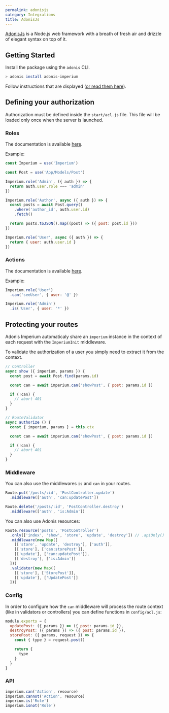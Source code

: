 ```yaml
---
permalink: adonisjs
category: Integrations
title: AdonisJs
---
```


[AdonisJs](https://adonisjs.com) is a Node.js web framework with a breath of fresh air and drizzle of elegant syntax on top of it.

## Getting Started

Install the package using the `adonis` CLI.

```bash
> adonis install adonis-imperium
```

Follow instructions that are displayed ([or read them here](https://github.com/cmty/adonis-imperium/blob/master/instructions.md)).

## Defining your authorization

Authorization must be defined inside the `start/acl.js` file. This file will be loaded only once when the server is launched.

### Roles

The documentation is available [here](/docs/master/defining-authorizations#roles).

Example:

```js
const Imperium = use('Imperium')

const Post = use('App/Models/Post')

Imperium.role('Admin', ({ auth }) => {
  return auth.user.role === 'admin'
})

Imperium.role('Author', async ({ auth }) => {
  const posts = await Post.query()
    .where('author_id', auth.user.id)
    .fetch()

  return posts.toJSON().map((post) => ({ post: post.id }))
})

Imperium.role('User', async ({ auth }) => {
  return { user: auth.user.id }
})
```

### Actions

The documentation is available [here](/docs/master/defining-authorizations#actions).

Example:

```js
Imperium.role('User')
  .can('seeUser', { user: '@' })

Imperium.role('Admin')
  .is('User', { user: '*' })
```

## Protecting your routes

Adonis Imperium automaticaly share an `imperium` instance in the context of each request with the `ImperiumInit` middleware.

To validate the authorization of a user you simply need to extract it from the context.

```js
// Controller
async show ({ imperium, params }) {
  const post = await Post.find(params.id)

  const can = await imperium.can('showPost', { post: params.id })

  if (!can) {
    // abort 401
  }
}
```

```js
// RouteValidator
async authorize () {
  const { imperium, params } = this.ctx

  const can = await imperium.can('showPost', { post: params.id })

  if (!can) {
    // abort 401
  }
}
```

### Middleware

You can also use the middlewares `is` and `can` in your routes.

```js
Route.put('/posts/:id', 'PostController.update')
  .middleware(['auth', 'can:updatePost'])

Route.delete('/posts/:id', 'PostController.destroy')
  .middleware(['auth', 'is:Admin'])
```

You can also use Adonis resources:

```js
Route.resource('posts', 'PostController')
  .only(['index', 'show', 'store', 'update', 'destroy']) // .apiOnly()
  .middleware(new Map([
    [['store', 'update', 'destroy'], ['auth']],
    [['store'], ['can:storePost']],
    [['update'], ['can:updatePost']],
    [['destroy'], ['is:Admin']]
  ]))
  .validator(new Map([
    [['store'], ['StorePost']],
    [['update'], ['UpdatePost']]
  ]))
```

### Config

In order to configure how the `can` middleware will process the route context (like in validators or controllers) you can define functions in `config/acl.js`:

```js
module.exports = {
  updatePost: ({ params }) => ({ post: params.id }),
  destroyPost: ({ params }) => ({ post: params.id }),
  storePost: ({ params, request }) => {
    const { type } = request.post()

    return {
      type
    }
  }
}
```

### API

```js
imperium.can('Action', resource)
imperium.cannot('Action', resource)
imperium.is('Role')
imperium.isnot('Role')
```
